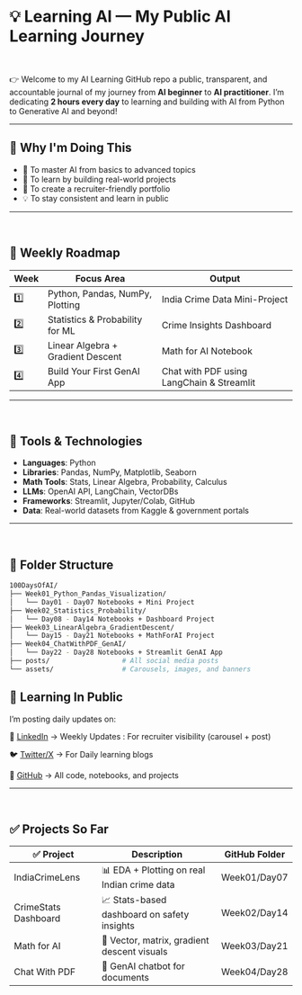 
# 💡 Learning AI — My Public AI Learning Journey

<br>

👉 Welcome to my AI Learning GitHub repo a public, transparent, and accountable journal of my journey from **AI beginner** to **AI practitioner**. I’m dedicating **2 hours every day** to learning and building with AI from Python to Generative AI and beyond!


---


## 📍 Why I'm Doing This


- 🎯 To master AI from basics to advanced topics
- 📖 To learn by building real-world projects
- 💼 To create a recruiter-friendly portfolio
- 💡 To stay consistent and learn in public

---
<br>

## 🧠 Weekly Roadmap

| Week | Focus Area                            | Output                                 |
|------|----------------------------------------|----------------------------------------|
| 1️⃣  | Python, Pandas, NumPy, Plotting        | India Crime Data Mini-Project          |
| 2️⃣  | Statistics & Probability for ML        | Crime Insights Dashboard               |
| 3️⃣  | Linear Algebra + Gradient Descent      | Math for AI Notebook                   |
| 4️⃣  | Build Your First GenAI App             | Chat with PDF using LangChain & Streamlit |

---

<br>

## 🔧 Tools & Technologies

- **Languages**: Python
- **Libraries**: Pandas, NumPy, Matplotlib, Seaborn
- **Math Tools**: Stats, Linear Algebra, Probability, Calculus
- **LLMs**: OpenAI API, LangChain, VectorDBs
- **Frameworks**: Streamlit, Jupyter/Colab, GitHub
- **Data**: Real-world datasets from Kaggle & government portals

---
<br>

## 📁 Folder Structure

```bash
100DaysOfAI/
├── Week01_Python_Pandas_Visualization/
│   └── Day01 - Day07 Notebooks + Mini Project
├── Week02_Statistics_Probability/
│   └── Day08 - Day14 Notebooks + Dashboard Project
├── Week03_LinearAlgebra_GradientDescent/
│   └── Day15 - Day21 Notebooks + MathForAI Project
├── Week04_ChatWithPDF_GenAI/
│   └── Day22 - Day28 Notebooks + Streamlit GenAI App
├── posts/                  # All social media posts
└── assets/                 # Carousels, images, and banners

```


## 📢 Learning In Public

I’m posting daily updates on:

🔗 [LinkedIn](https://www.linkedin.com/in/prapti-chavan-003/) → Weekly Updates : For recruiter visibility (carousel + post)

🐦 [Twitter/X](https://x.com/PraptiChavan03) → For Daily learning blogs

📝 [GitHub](https://github.com/prapti3) → All code, notebooks, and projects


---
<br>


## ✅ Projects So Far

|✅ Project |  	Description | 	GitHub Folder | 
|---|---|---|
| IndiaCrimeLens | 📊	EDA + Plotting on real Indian crime data	 | Week01/Day07
| CrimeStats Dashboard | 📈	Stats-based dashboard on safety insights | 	Week02/Day14
| Math for AI |  📐	Vector, matrix, gradient descent visuals | 	Week03/Day21
| Chat With PDF |  🤖	GenAI chatbot for documents	| Week04/Day28



